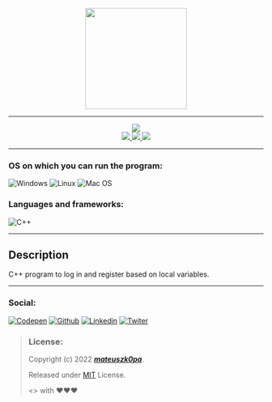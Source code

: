 <div align="center">
    <br>
    <img src="https://user-images.githubusercontent.com/91031647/176477582-630bad2e-3717-4c82-a249-d631f299054b.png" style="height: 200px;">
</div>

---

<div align="center">
    <a href="https://github.com/mateuszk0pa">
        <img src="https://img.shields.io/badge/README%20by:-mateuszk0pa-success?style=for-the-badge&logo=github"> <!--If you use this template I will be grateful for add this badge-->
        <br>
        <img src="https://img.shields.io/github/downloads/mateuszk0pa/register-login-cpp/total?logo=github&style=for-the-badge">
        <img src="https://img.shields.io/github/forks/mateuszk0pa/register-login-cpp?logo=github&style=for-the-badge">
        <img src="https://img.shields.io/github/watchers/mateuszk0pa/register-login-cpp?logo=github&style=for-the-badge">
    </a>
</div>

---

### OS on which you can run the program:
![Windows](https://img.shields.io/badge/Windows-0078D6?style=for-the-badge&logo=windows&logoColor=white)
![Linux](https://img.shields.io/badge/Linux-FCC624?style=for-the-badge&logo=linux&logoColor=black)
![Mac OS](https://img.shields.io/badge/mac%20os-000000?style=for-the-badge&logo=apple&logoColor=white)

### Languages and frameworks:
![C++](https://img.shields.io/badge/C%2B%2B-00599C?style=for-the-badge&logo=c%2B%2B&logoColor=white)

---

## Description
C++ program to log in and register based on local variables.

---

### Social:
[![Codepen](https://img.shields.io/badge/Codepen-000000?style=for-the-badge&logo=codepen&logoColor=white)](https://codepen.io/k0pa)
[![Github](https://img.shields.io/badge/GitHub-100000?style=for-the-badge&logo=github&logoColor=white)](https://github.com/mateuszk0pa)
[![Linkedin](https://img.shields.io/badge/LinkedIn-0077B5?style=for-the-badge&logo=linkedin&logoColor=white)](https://www.linkedin.com/in/k0pa)
[![Twiter](https://img.shields.io/badge/Twitter-1DA1F2?style=for-the-badge&logo=twitter&logoColor=white)](https://twitter.com/_k0pa_)

> ### License:
> Copyright (c) 2022 ***[mateuszk0pa](https://github.com/mateuszk0pa)***.
>
> Released under [MIT](https://choosealicense.com/licenses/mit/) License.
>
> <> with ❤❤❤ 
